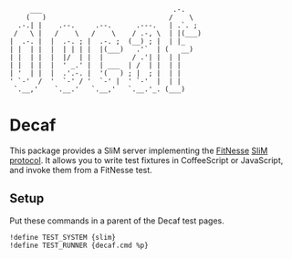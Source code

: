 ```
     ___                                .-.     
    (   )                              /    \   
  .-.| |    .--.     .--.      .---.   | .`. ;  
 /   \ |   /    \   /    \    / .-, \  | |(___) 
|  .-. |  |  .-. ; |  .-. ;  (__) ; |  | |_     
| |  | |  |  | | | |  |(___)   .'`  | (   __)   
| |  | |  |  |/  | |  |       / .'| |  | |      
| |  | |  |  ' _.' |  | ___  | /  | |  | |      
| '  | |  |  .'.-. |  '(   ) ; |  ; |  | |      
' `-'  /  '  `-' / '  `-' |  ' `-'  |  | |      
 `.__,'    `.__.'   `.__,'   `.__.'_. (___)
```
 
 Decaf
=========

This package provides a SliM server implementing the [FitNesse](http://fitnesse.org)
[SliM protocol](http://fitnesse.org/FitNesse.UserGuide.SliM.SlimProtocol). It allows
you to write test fixtures in CoffeeScript or JavaScript, and invoke them from a FitNesse test.

 Setup
-----

Put these commands in a parent of the Decaf test pages.

    !define TEST_SYSTEM {slim}
    !define TEST_RUNNER {decaf.cmd %p}
